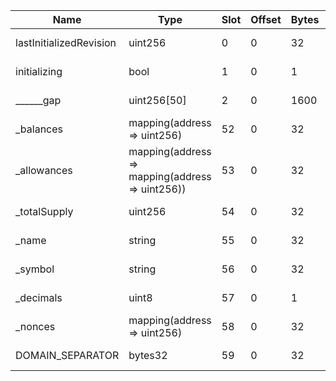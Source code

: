 | Name                    | Type                                            | Slot | Offset | Bytes | Contract                                                                                         |
|-------------------------|-------------------------------------------------|------|--------|-------|--------------------------------------------------------------------------------------------------|
| lastInitializedRevision | uint256                                         | 0    | 0      | 32    | etherscan/v2EthAToken/AToken/@aave/protocol-v2/contracts/protocol/tokenization/AToken.sol:AToken |
| initializing            | bool                                            | 1    | 0      | 1     | etherscan/v2EthAToken/AToken/@aave/protocol-v2/contracts/protocol/tokenization/AToken.sol:AToken |
| ______gap               | uint256[50]                                     | 2    | 0      | 1600  | etherscan/v2EthAToken/AToken/@aave/protocol-v2/contracts/protocol/tokenization/AToken.sol:AToken |
| _balances               | mapping(address => uint256)                     | 52   | 0      | 32    | etherscan/v2EthAToken/AToken/@aave/protocol-v2/contracts/protocol/tokenization/AToken.sol:AToken |
| _allowances             | mapping(address => mapping(address => uint256)) | 53   | 0      | 32    | etherscan/v2EthAToken/AToken/@aave/protocol-v2/contracts/protocol/tokenization/AToken.sol:AToken |
| _totalSupply            | uint256                                         | 54   | 0      | 32    | etherscan/v2EthAToken/AToken/@aave/protocol-v2/contracts/protocol/tokenization/AToken.sol:AToken |
| _name                   | string                                          | 55   | 0      | 32    | etherscan/v2EthAToken/AToken/@aave/protocol-v2/contracts/protocol/tokenization/AToken.sol:AToken |
| _symbol                 | string                                          | 56   | 0      | 32    | etherscan/v2EthAToken/AToken/@aave/protocol-v2/contracts/protocol/tokenization/AToken.sol:AToken |
| _decimals               | uint8                                           | 57   | 0      | 1     | etherscan/v2EthAToken/AToken/@aave/protocol-v2/contracts/protocol/tokenization/AToken.sol:AToken |
| _nonces                 | mapping(address => uint256)                     | 58   | 0      | 32    | etherscan/v2EthAToken/AToken/@aave/protocol-v2/contracts/protocol/tokenization/AToken.sol:AToken |
| DOMAIN_SEPARATOR        | bytes32                                         | 59   | 0      | 32    | etherscan/v2EthAToken/AToken/@aave/protocol-v2/contracts/protocol/tokenization/AToken.sol:AToken |
